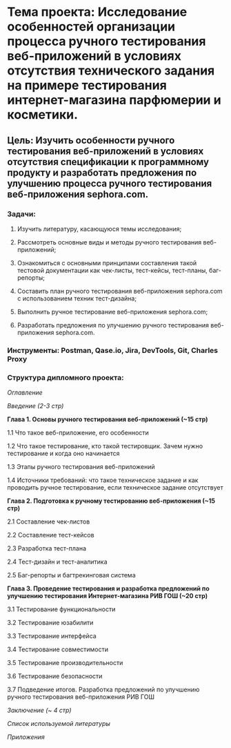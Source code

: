 # **Тема проекта**: Исследование особенностей организации процесса ручного тестирования веб-приложений в условиях отсутствия технического задания на примере тестирования интернет-магазина парфюмерии и косметики. 
## **Цель**: Изучить особенности ручного тестирования веб-приложений в условиях отсутствия спецификации к программному продукту и разработать предложения по улучшению процесса ручного тестирования веб-приложения sephora.com.  

### **Задачи**:   

1. Изучить литературу, касающуюся темы исследования;    

2. Рассмотреть основные виды и методы ручного тестирования веб-приложений; 

3. Ознакомиться с основными принципами составления такой тестовой документации как чек-листы, тест-кейсы, тест-планы, баг-репорты; 

4. Составить план ручного тестирования веб-приложения sephora.com с использованием техник тест-дизайна;   

5. Выполнить ручное тестирование веб-приложения sephora.com;  

6. Разработать предложения по улучшению ручного тестирования веб-приложения sephora.com. 

### **Инструменты**: Postman, Qase.io, Jira, DevTools, Git, Charles Proxy  

### **Структура дипломного проекта**:   

_Оглавление_  

_Введение (2-3 стр)_ 

**Глава 1. Основы ручного тестирования веб-приложений (~15 стр)**  

1.1 Что такое веб-приложение, его особенности  

1.2 Что такое тестирование, кто такой тестировщик. Зачем нужно тестирование и когда оно начинается  

1.3 Этапы ручного тестирования веб-приложений  

1.4 Источники требований: что такое техническое задание и как проводить ручное тестирование, если техническое задание отсутствует  

**Глава 2. Подготовка к ручному тестированию веб-приложения (~15 стр)**  

2.1 Составление чек-листов  

2.2 Составление тест-кейсов  

2.3 Разработка тест-плана  

2.4 Тест-дизайн и тест-аналитика  

2.5 Баг-репорты и багтрекинговая система  

**Глава 3. Проведение тестирования и разработка предложений по улучшению тестирования Интернет-магазина РИВ ГОШ (~20 стр)** 

3.1 Тестирование функциональности  

3.2 Тестирование юзабилити   

3.3 Тестирование интерфейса   

3.4 Тестирование совместимости   

3.5 Тестирование производительности   

3.6 Тестирование безопасности  

3.7 Подведение итогов. Разработка предложений по улучшению ручного тестирования веб-приложения РИВ ГОШ  

_Заключение (~ 4 стр)_ 

_Список используемой литературы_ 

_Приложения_
